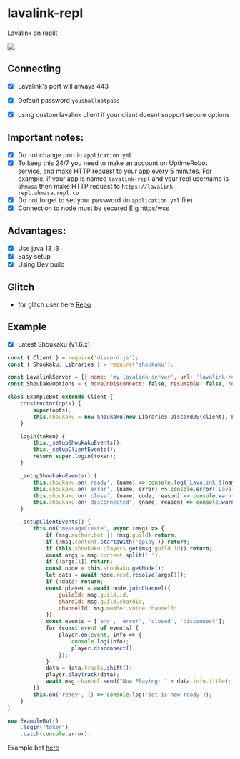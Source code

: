 # lavalink-repl
Lavalink on replit


<a href="https://replit.com/github/chethanyadav456/lavalink-repl"><img src="https://img.shields.io/badge/REPL-FORK-green"></a>
## Connecting
- [x] Lavalink's port will always 443 
- [x] Default password `youshallnotpass`
- [x] using custom lavalink client if your client doesnt support secure options


## Important notes:
- [x] Do not change port in `application.yml`
- [x] To keep this 24/7 you need to make an account on UptimeRobot service, and make HTTP request to your app every 5 minutes. For example, if your app is named `lavalink-repl` and your repl username is `ahmasa` then make HTTP request to `https://lavalink-repl.ahmasa.repl.co`
- [x] Do not forget to set your password (in `application.yml` file)
- [x] Connection to node must be secured E.g https/wss
## Advantages:
- [x] Use java 13 :3
- [x] Easy setup
- [x] Using Dev build
## Glitch
- for glitch user here [Repo](https://github.com/chethanyadav456/lavalink-glitch)

## Example
- [x] Latest Shoukaku (v1.6.x)
```js
const { Client } = require('discord.js');
const { Shoukaku, Libraries } = require('shoukaku');

const LavalinkServer = [{ name: 'my-lavalink-server', url: 'lavalink-repl.ahmasa.repl.co:443', auth: 'youshallnotpass', secure: true }];
const ShoukakuOptions = { moveOnDisconnect: false, resumable: false, resumableTimeout: 30, reconnectTries: 2, restTimeout: 10000 };

class ExampleBot extends Client {
    constructor(opts) {
        super(opts);
        this.shoukaku = new Shoukaku(new Libraries.DiscordJS(client), LavalinkServer, ShoukakuOptions);
    }

    login(token) {
        this._setupShoukakuEvents();
        this._setupClientEvents();
        return super.login(token);
    }

    _setupShoukakuEvents() {
        this.shoukaku.on('ready', (name) => console.log(`Lavalink ${name}: Ready!`));
        this.shoukaku.on('error', (name, error) => console.error(`Lavalink ${name}: Error Caught,`, error));
        this.shoukaku.on('close', (name, code, reason) => console.warn(`Lavalink ${name}: Closed, Code ${code}, Reason ${reason || 'No reason'}`));
        this.shoukaku.on('disconnected', (name, reason) => console.warn(`Lavalink ${name}: Disconnected, Reason ${reason || 'No reason'}`));
    }

    _setupClientEvents() {
        this.on('messageCreate', async (msg) => {
            if (msg.author.bot || !msg.guild) return;
            if (!msg.content.startsWith('$play')) return;
            if (this.shoukaku.players.get(msg.guild.id)) return;
            const args = msg.content.split(' ');
            if (!args[1]) return;
            const node = this.shoukaku.getNode();
            let data = await node.rest.resolve(args[1]);
            if (!data) return;
            const player = await node.joinChannel({
                guildId: msg.guild.id,
                shardId: msg.guild.shardId,
                channelId: msg.member.voice.channelId
            });
            const events = ['end', 'error', 'closed', 'disconnect'];
            for (const event of events) {
                player.on(event, info => {
                    console.log(info);
                    player.disconnect();
                });
            }
            data = data.tracks.shift();
            player.playTrack(data); 
            await msg.channel.send("Now Playing: " + data.info.title);
        });
        this.on('ready', () => console.log('Bot is now ready'));
    }
}

new ExampleBot()
    .login('token')
    .catch(console.error);
```
Example bot [here](https://github.com/brblacky/lavamusic)
